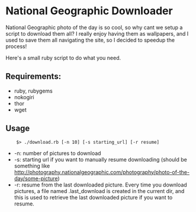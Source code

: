 National Geographic Downloader
===

National Geographic photo of the day is so cool, so why cant we setup a script to download them all?
I really enjoy having them as wallpapers, and I used to save them all navigating the site, so I decided to speedup the process!

Here's a small ruby script to do what you need.

Requirements:
----

* ruby, rubygems
* nokogiri
* thor
* wget

Usage
----

		$> ./download.rb [-n 10] [-s starting_url] [-r resume]

* -n: number of pictures to download
* -s: starting url if you want to manually resume downloading (should be something like http://photography.nationalgeographic.com/photography/photo-of-the-day/some-picture)
* -r: resume from the last downloaded picture. Every time you download pictures, a file named .last_download is created in the current dir, and this is used to retrieve the last downloaded picture if you want to resume.

